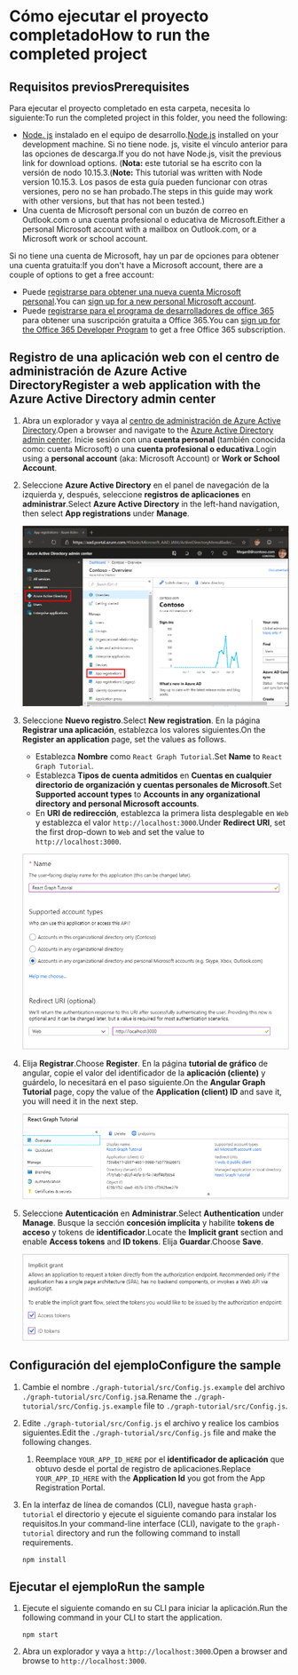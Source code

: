 # <a name="how-to-run-the-completed-project"></a><span data-ttu-id="65739-101">Cómo ejecutar el proyecto completado</span><span class="sxs-lookup"><span data-stu-id="65739-101">How to run the completed project</span></span>

## <a name="prerequisites"></a><span data-ttu-id="65739-102">Requisitos previos</span><span class="sxs-lookup"><span data-stu-id="65739-102">Prerequisites</span></span>

<span data-ttu-id="65739-103">Para ejecutar el proyecto completado en esta carpeta, necesita lo siguiente:</span><span class="sxs-lookup"><span data-stu-id="65739-103">To run the completed project in this folder, you need the following:</span></span>

- <span data-ttu-id="65739-104">[Node. js](https://nodejs.org) instalado en el equipo de desarrollo.</span><span class="sxs-lookup"><span data-stu-id="65739-104">[Node.js](https://nodejs.org) installed on your development machine.</span></span> <span data-ttu-id="65739-105">Si no tiene node. js, visite el vínculo anterior para las opciones de descarga.</span><span class="sxs-lookup"><span data-stu-id="65739-105">If you do not have Node.js, visit the previous link for download options.</span></span> <span data-ttu-id="65739-106">(**Nota:** este tutorial se ha escrito con la versión de nodo 10.15.3.</span><span class="sxs-lookup"><span data-stu-id="65739-106">(**Note:** This tutorial was written with Node version 10.15.3.</span></span> <span data-ttu-id="65739-107">Los pasos de esta guía pueden funcionar con otras versiones, pero no se han probado.</span><span class="sxs-lookup"><span data-stu-id="65739-107">The steps in this guide may work with other versions, but that has not been tested.)</span></span>
- <span data-ttu-id="65739-108">Una cuenta de Microsoft personal con un buzón de correo en Outlook.com o una cuenta profesional o educativa de Microsoft.</span><span class="sxs-lookup"><span data-stu-id="65739-108">Either a personal Microsoft account with a mailbox on Outlook.com, or a Microsoft work or school account.</span></span>

<span data-ttu-id="65739-109">Si no tiene una cuenta de Microsoft, hay un par de opciones para obtener una cuenta gratuita:</span><span class="sxs-lookup"><span data-stu-id="65739-109">If you don't have a Microsoft account, there are a couple of options to get a free account:</span></span>

- <span data-ttu-id="65739-110">Puede [registrarse para obtener una nueva cuenta Microsoft personal](https://signup.live.com/signup?wa=wsignin1.0&rpsnv=12&ct=1454618383&rver=6.4.6456.0&wp=MBI_SSL_SHARED&wreply=https://mail.live.com/default.aspx&id=64855&cbcxt=mai&bk=1454618383&uiflavor=web&uaid=b213a65b4fdc484382b6622b3ecaa547&mkt=E-US&lc=1033&lic=1).</span><span class="sxs-lookup"><span data-stu-id="65739-110">You can [sign up for a new personal Microsoft account](https://signup.live.com/signup?wa=wsignin1.0&rpsnv=12&ct=1454618383&rver=6.4.6456.0&wp=MBI_SSL_SHARED&wreply=https://mail.live.com/default.aspx&id=64855&cbcxt=mai&bk=1454618383&uiflavor=web&uaid=b213a65b4fdc484382b6622b3ecaa547&mkt=E-US&lc=1033&lic=1).</span></span>
- <span data-ttu-id="65739-111">Puede [registrarse para el programa de desarrolladores de office 365](https://developer.microsoft.com/office/dev-program) para obtener una suscripción gratuita a Office 365.</span><span class="sxs-lookup"><span data-stu-id="65739-111">You can [sign up for the Office 365 Developer Program](https://developer.microsoft.com/office/dev-program) to get a free Office 365 subscription.</span></span>

## <a name="register-a-web-application-with-the-azure-active-directory-admin-center"></a><span data-ttu-id="65739-112">Registro de una aplicación web con el centro de administración de Azure Active Directory</span><span class="sxs-lookup"><span data-stu-id="65739-112">Register a web application with the Azure Active Directory admin center</span></span>

1. <span data-ttu-id="65739-113">Abra un explorador y vaya al [centro de administración de Azure Active Directory](https://aad.portal.azure.com).</span><span class="sxs-lookup"><span data-stu-id="65739-113">Open a browser and navigate to the [Azure Active Directory admin center](https://aad.portal.azure.com).</span></span> <span data-ttu-id="65739-114">Inicie sesión con una **cuenta personal** (también conocida como: cuenta Microsoft) o una **cuenta profesional o educativa**.</span><span class="sxs-lookup"><span data-stu-id="65739-114">Login using a **personal account** (aka: Microsoft Account) or **Work or School Account**.</span></span>

1. <span data-ttu-id="65739-115">Seleccione **Azure Active Directory** en el panel de navegación de la izquierda y, después, seleccione **registros de aplicaciones** en **administrar**.</span><span class="sxs-lookup"><span data-stu-id="65739-115">Select **Azure Active Directory** in the left-hand navigation, then select **App registrations** under **Manage**.</span></span>

    ![<span data-ttu-id="65739-116">Una captura de pantalla de los registros de la aplicación</span><span class="sxs-lookup"><span data-stu-id="65739-116">A screenshot of the App registrations</span></span> ](/tutorial/images/aad-portal-app-registrations.png)

1. <span data-ttu-id="65739-117">Seleccione **Nuevo registro**.</span><span class="sxs-lookup"><span data-stu-id="65739-117">Select **New registration**.</span></span> <span data-ttu-id="65739-118">En la página **Registrar una aplicación**, establezca los valores siguientes.</span><span class="sxs-lookup"><span data-stu-id="65739-118">On the **Register an application** page, set the values as follows.</span></span>

    - <span data-ttu-id="65739-119">Establezca **Nombre** como `React Graph Tutorial`.</span><span class="sxs-lookup"><span data-stu-id="65739-119">Set **Name** to `React Graph Tutorial`.</span></span>
    - <span data-ttu-id="65739-120">Establezca **Tipos de cuenta admitidos** en **Cuentas en cualquier directorio de organización y cuentas personales de Microsoft**.</span><span class="sxs-lookup"><span data-stu-id="65739-120">Set **Supported account types** to **Accounts in any organizational directory and personal Microsoft accounts**.</span></span>
    - <span data-ttu-id="65739-121">En **URI de redirección**, establezca la primera lista desplegable en `Web` y establezca el valor `http://localhost:3000`.</span><span class="sxs-lookup"><span data-stu-id="65739-121">Under **Redirect URI**, set the first drop-down to `Web` and set the value to `http://localhost:3000`.</span></span>

    ![Captura de pantalla de la página registrar una aplicación](/tutorial/images/aad-register-an-app.png)

1. <span data-ttu-id="65739-123">Elija **Registrar**.</span><span class="sxs-lookup"><span data-stu-id="65739-123">Choose **Register**.</span></span> <span data-ttu-id="65739-124">En la página **tutorial de gráfico** de angular, copie el valor del identificador de la **aplicación (cliente)** y guárdelo, lo necesitará en el paso siguiente.</span><span class="sxs-lookup"><span data-stu-id="65739-124">On the **Angular Graph Tutorial** page, copy the value of the **Application (client) ID** and save it, you will need it in the next step.</span></span>

    ![Captura de pantalla del identificador de la aplicación del nuevo registro de la aplicación](/tutorial/images/aad-application-id.png)

1. <span data-ttu-id="65739-126">Seleccione **Autenticación** en **Administrar**.</span><span class="sxs-lookup"><span data-stu-id="65739-126">Select **Authentication** under **Manage**.</span></span> <span data-ttu-id="65739-127">Busque la sección **concesión implícita** y habilite **tokens de acceso** y tokens de **identificador**.</span><span class="sxs-lookup"><span data-stu-id="65739-127">Locate the **Implicit grant** section and enable **Access tokens** and **ID tokens**.</span></span> <span data-ttu-id="65739-128">Elija **Guardar**.</span><span class="sxs-lookup"><span data-stu-id="65739-128">Choose **Save**.</span></span>

    ![Captura de pantalla de la sección de concesión implícita](/tutorial/images/aad-implicit-grant.png)

## <a name="configure-the-sample"></a><span data-ttu-id="65739-130">Configuración del ejemplo</span><span class="sxs-lookup"><span data-stu-id="65739-130">Configure the sample</span></span>

1. <span data-ttu-id="65739-131">Cambie el nombre `./graph-tutorial/src/Config.js.example` del archivo `./graph-tutorial/src/Config.js`a.</span><span class="sxs-lookup"><span data-stu-id="65739-131">Rename the `./graph-tutorial/src/Config.js.example` file to `./graph-tutorial/src/Config.js`.</span></span>
1. <span data-ttu-id="65739-132">Edite `./graph-tutorial/src/Config.js` el archivo y realice los cambios siguientes.</span><span class="sxs-lookup"><span data-stu-id="65739-132">Edit the `./graph-tutorial/src/Config.js` file and make the following changes.</span></span>
    1. <span data-ttu-id="65739-133">Reemplace `YOUR_APP_ID_HERE` por el **identificador de aplicación** que obtuvo desde el portal de registro de aplicaciones.</span><span class="sxs-lookup"><span data-stu-id="65739-133">Replace `YOUR_APP_ID_HERE` with the **Application Id** you got from the App Registration Portal.</span></span>
1. <span data-ttu-id="65739-134">En la interfaz de línea de comandos (CLI), navegue hasta `graph-tutorial` el directorio y ejecute el siguiente comando para instalar los requisitos.</span><span class="sxs-lookup"><span data-stu-id="65739-134">In your command-line interface (CLI), navigate to the `graph-tutorial` directory and run the following command to install requirements.</span></span>

    ```Shell
    npm install
    ```

## <a name="run-the-sample"></a><span data-ttu-id="65739-135">Ejecutar el ejemplo</span><span class="sxs-lookup"><span data-stu-id="65739-135">Run the sample</span></span>

1. <span data-ttu-id="65739-136">Ejecute el siguiente comando en su CLI para iniciar la aplicación.</span><span class="sxs-lookup"><span data-stu-id="65739-136">Run the following command in your CLI to start the application.</span></span>

    ```Shell
    npm start
    ```

1. <span data-ttu-id="65739-137">Abra un explorador y vaya a `http://localhost:3000`.</span><span class="sxs-lookup"><span data-stu-id="65739-137">Open a browser and browse to `http://localhost:3000`.</span></span>